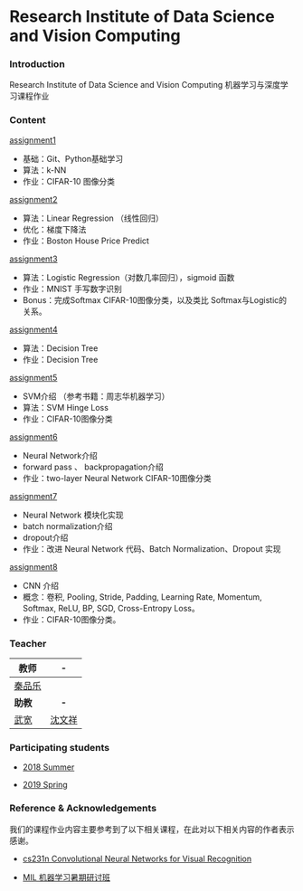# Research Institute of Data Science and Vision Computing

### Introduction

Research Institute of Data Science and Vision Computing 机器学习与深度学习课程作业

### Content

[assignment1](assignment1)
- 基础：Git、Python基础学习
- 算法：k-NN
- 作业：CIFAR-10 图像分类

[assignment2](assignment2)
- 算法：Linear Regression （线性回归）
- 优化：梯度下降法
- 作业：Boston House Price Predict 

[assignment3](assignment3)

- 算法：Logistic Regression（对数几率回归），sigmoid 函数
- 作业：MNIST 手写数字识别
- Bonus：完成Softmax CIFAR-10图像分类，以及类比 Softmax与Logistic的关系。

[assignment4](assignment4)

- 算法：Decision Tree
- 作业：Decision Tree

[assignment5](assignment5)

- SVM介绍 （参考书籍：周志华机器学习）
- 算法：SVM Hinge Loss
- 作业：CIFAR-10图像分类

[assignment6](assignment6)

- Neural Network介绍
- forward pass 、 backpropagation介绍
- 作业：two-layer Neural Network CIFAR-10图像分类

[assignment7](assignment7)

- Neural Network 模块化实现
- batch normalization介绍
- dropout介绍
- 作业：改进 Neural Network 代码、Batch Normalization、Dropout 实现

[assignment8](assignment8)

- CNN 介绍
- 概念：卷积, Pooling, Stride, Padding, Learning Rate, Momentum, Softmax, ReLU, BP, SGD, Cross-Entropy Loss。
- 作业：CIFAR-10图像分类。


### Teacher

| 教师                              |                  -                  |
| --------------------------------- | :---------------------------------: |
| [秦品乐](https://github.com/qinandy)|                                     |
| **助教**                          |                **-**                |
| [武宽](https://github.com/quinwu) | [沈文祥](https://github.com/swxhss) |


### Participating students

- [2018 Summer](Course%20completion%20list)

- [2019 Spring]()

### Reference & Acknowledgements

我们的课程作业内容主要参考到了以下相关课程，在此对以下相关内容的作者表示感谢。

- [cs231n Convolutional Neural Networks for Visual Recognition](http://cs231n.github.io/)

- [MIL 机器学习暑期研讨班](https://github.com/milLearningGroup/cama_summer_school_2017)
